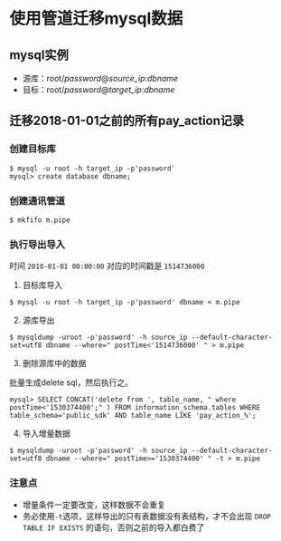 # 使用管道迁移mysql数据

## mysql实例

- 源库：root/*password*@*source_ip*:*dbname*
- 目标：root/*password*@*target_ip*:*dbname*

## 迁移2018-01-01之前的所有pay_action记录

### 创建目标库

```
$ mysql -u root -h target_ip -p'password'
mysql> create database dbname;
```

### 创建通讯管道

```
$ mkfifo m.pipe
```

### 执行导出导入

时间 `2018-01-01 00:00:00` 对应的时间戳是 `1514736000`

1. 目标库导入

```
$ mysql -u root -h target_ip -p'password' dbname < m.pipe
```

2. 源库导出

```
$ mysqldump -uroot -p'password' -h source_ip --default-character-set=utf8 dbname --where=" postTime<'1514736000' " > m.pipe
```

3. 删除源库中的数据

批量生成delete sql，然后执行之。

```
mysql> SELECT CONCAT('delete from ', table_name, " where postTime<'1530374400';" ) FROM information_schema.tables WHERE table_schema='public_sdk' AND table_name LIKE 'pay_action_%';
```

4. 导入增量数据

```
$ mysqldump -uroot -p'password' -h source_ip --default-character-set=utf8 dbname --where=" postTime>='1530374400' " -t > m.pipe
```

### 注意点

- 增量条件一定要改变，这样数据不会重复
- 务必使用`-t`选项，这样导出的只有表数据没有表结构，才不会出现 `DROP TABLE IF EXISTS` 的语句，否则之前的导入都白费了

